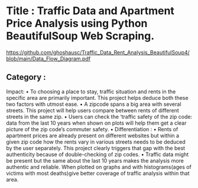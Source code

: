 # Title : Traffic Data and Apartment Price Analysis using Python BeautifulSoup Web Scraping.

https://github.com/ghoshausc/Traffic_Data_Rent_Analysis_BeautifulSoup4/blob/main/Data_Flow_Diagram.pdf

## Category : 
Impact:
•	To choosing a place to stay, traffic situation and rents in the specific area are primarily important. This project helps deduce both these two factors with utmost ease.
•	A zipcode spans a big area with several streets. This project will help users compare between rents of different streets in the same zip. 
•	Users can check the ‘traffic safety of the zip code: data from the last 10 years when shown on plots will help them get a clear picture of the zip code’s commuter safety.
•	Differentiation :
•	Rents of apartment prices are already present on different websites but within a given zip code how the rents vary in various streets needs to be deduced by the user separately. This project clearly triggers that gap with the best authenticity because of double-checking of zip codes. 
•	Traffic data might be present but the same about the last 10 years makes the analysis more authentic and reliable. When plotted on graphs and with histograms(ages of victims with most deaths)give better coverage of traffic analysis within that area. 

